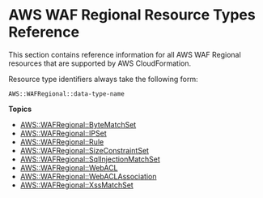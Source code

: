 # AWS WAF Regional Resource Types Reference<a name="cfn-reference-wafregional"></a>

This section contains reference information for all AWS WAF Regional resources that are supported by AWS CloudFormation\.

Resource type identifiers always take the following form:

```
AWS::WAFRegional::data-type-name
```

**Topics**
+ [AWS::WAFRegional::ByteMatchSet](aws-resource-wafregional-bytematchset.md)
+ [AWS::WAFRegional::IPSet](aws-resource-wafregional-ipset.md)
+ [AWS::WAFRegional::Rule](aws-resource-wafregional-rule.md)
+ [AWS::WAFRegional::SizeConstraintSet](aws-resource-wafregional-sizeconstraintset.md)
+ [AWS::WAFRegional::SqlInjectionMatchSet](aws-resource-wafregional-sqlinjectionmatchset.md)
+ [AWS::WAFRegional::WebACL](aws-resource-wafregional-webacl.md)
+ [AWS::WAFRegional::WebACLAssociation](aws-resource-wafregional-webaclassociation.md)
+ [AWS::WAFRegional::XssMatchSet](aws-resource-wafregional-xssmatchset.md)
